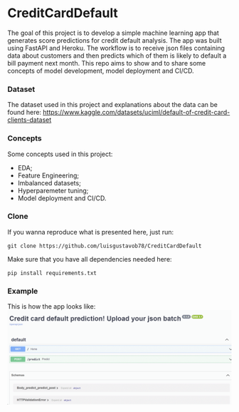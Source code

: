 # CreditCardDefault
The goal of this project is to develop a simple machine learning app that generates score predictions for credit default analysis. The app was built using FastAPI and Heroku. The workflow is to receive json files containing data about customers and then predicts which of them is likely to default a bill payment next month. This repo aims to show and to share some concepts of model development, model deployment and CI/CD.

### Dataset
The dataset used in this project and explanations about the data can be found here: https://www.kaggle.com/datasets/uciml/default-of-credit-card-clients-dataset

### Concepts
Some concepts used in this project:
* EDA;
* Feature Engineering;
* Imbalanced datasets;
* Hyperparemeter tuning;
* Model deployment and CI/CD.

### Clone
If you wanna reproduce what is presented here, just run:
```
git clone https://github.com/luisgustavob78/CreditCardDefault
```
Make sure that you have all dependencies needed here:

```
pip install requirements.txt
```

### Example
This is how the app looks like:
![](https://github.com/luisgustavob78/CreditCardDefault/blob/main/gifs/credit_default_app.gif)
